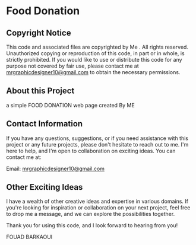 # Food Donation

## Copyright Notice

This code and associated files are copyrighted by Me . All rights reserved. Unauthorized copying or reproduction of this code, in part or in whole, is strictly prohibited. If you would like to use or distribute this code for any purpose not covered by fair use, please contact me at mrgraphicdesigner10@gmail.com to obtain the necessary permissions.

## About this Project

a simple FOOD DONATION web page created By ME

## Contact Information

If you have any questions, suggestions, or if you need assistance with this project or any future projects, please don't hesitate to reach out to me. I'm here to help, and I'm open to collaboration on exciting ideas. You can contact me at:

Email: mrgraphicdesigner10@gmail.com

## Other Exciting Ideas

I have a wealth of other creative ideas and expertise in various domains. If you're looking for inspiration or collaboration on your next project, feel free to drop me a message, and we can explore the possibilities together.

Thank you for using this code, and I look forward to hearing from you!

FOUAD BARKAOUI
